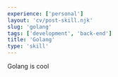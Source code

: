 ```yaml
---
experience: ['personal']
layout: 'cv/post-skill.njk'
slug: 'golang'
tags: ['development', 'back-end']
title: 'Golang'
type: 'skill'
---
```


Golang is cool

